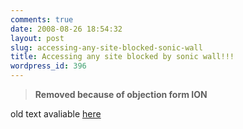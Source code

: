 ```yaml
---
comments: true
date: 2008-08-26 18:54:32
layout: post
slug: accessing-any-site-blocked-sonic-wall
title: Accessing any site blocked by sonic wall!!!
wordpress_id: 396
---
```






> **Removed because of objection form ION**



old text avaliable [here](http://files.ankurs.com/file.txt)
